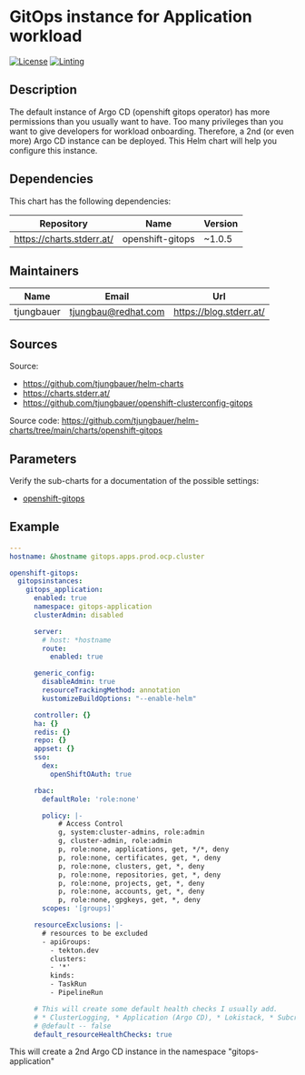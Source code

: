 

# GitOps instance for Application workload

[![License](https://img.shields.io/badge/License-Apache_2.0-blue.svg)](https://opensource.org/licenses/Apache-2.0)
[![Linting](https://github.com/tjungbauer/openshift-clusterconfig-gitops/actions/workflows/linting.yml/badge.svg)](https://github.com/tjungbauer/openshift-clusterconfig-gitops/actions/workflows/linting.yml)
 

  ## Description

The default instance of Argo CD (openshift gitops operator) has more permissions than you usually want to have. Too many privileges than you want to give developers for workload onboarding. 
Therefore, a 2nd  (or even more) Argo CD instance can be deployed. This Helm chart will help you configure this instance.

## Dependencies

This chart has the following dependencies:

| Repository | Name | Version |
|------------|------|---------|
| https://charts.stderr.at/ | openshift-gitops | ~1.0.5 |

## Maintainers

| Name | Email | Url |
| ---- | ------ | --- |
| tjungbauer | <tjungbau@redhat.com> | <https://blog.stderr.at/> |

## Sources
Source:
* <https://github.com/tjungbauer/helm-charts>
* <https://charts.stderr.at/>
* <https://github.com/tjungbauer/openshift-clusterconfig-gitops>

Source code: https://github.com/tjungbauer/helm-charts/tree/main/charts/openshift-gitops

## Parameters

Verify the sub-charts for a documentation of the possible settings:

* [openshift-gitops](https://github.com/tjungbauer/helm-charts/tree/main/charts/openshift-gitops)

## Example

```yaml
---
hostname: &hostname gitops.apps.prod.ocp.cluster

openshift-gitops:
  gitopsinstances:
    gitops_application:
      enabled: true
      namespace: gitops-application
      clusterAdmin: disabled

      server:
        # host: *hostname
        route:
          enabled: true

      generic_config:
        disableAdmin: true
        resourceTrackingMethod: annotation
        kustomizeBuildOptions: "--enable-helm"

      controller: {}
      ha: {}
      redis: {}
      repo: {}
      appset: {}
      sso:
        dex:
          openShiftOAuth: true

      rbac:
        defaultRole: 'role:none'

        policy: |-
            # Access Control
            g, system:cluster-admins, role:admin
            g, cluster-admin, role:admin
            p, role:none, applications, get, */*, deny
            p, role:none, certificates, get, *, deny
            p, role:none, clusters, get, *, deny
            p, role:none, repositories, get, *, deny
            p, role:none, projects, get, *, deny
            p, role:none, accounts, get, *, deny
            p, role:none, gpgkeys, get, *, deny
        scopes: '[groups]'

      resourceExclusions: |-
        # resources to be excluded
        - apiGroups:
          - tekton.dev
          clusters:
          - '*'
          kinds:
          - TaskRun
          - PipelineRun

      # This will create some default health checks I usually add.
      # * ClusterLogging, * Application (Argo CD), * Lokistack, * Subcription, * Central (ACS), InstallPlan
      # @default -- false
      default_resourceHealthChecks: true
```

This will create a 2nd Argo CD instance in the namespace "gitops-application" 